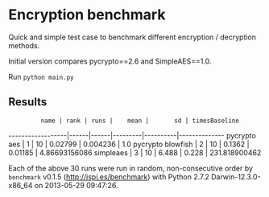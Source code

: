 # Encryption benchmark

Quick and simple test case to benchmark different encryption / decryption methods.

Initial version compares pycrypto==2.6 and SimpleAES==1.0.

Run `python main.py`

## Results

             name | rank | runs |    mean |       sd | timesBaseline
------------------|------|------|---------|----------|--------------
     pycrypto aes |    1 |   10 | 0.02799 | 0.004236 |           1.0
pycrypto blowfish |    2 |   10 |  0.1362 |  0.01185 | 4.86693156086
        simpleaes |    3 |   10 |   6.488 |    0.228 | 231.818900462

Each of the above 30 runs were run in random, non-consecutive order by
`benchmark` v0.1.5 (http://jspi.es/benchmark) with Python 2.7.2
Darwin-12.3.0-x86_64 on 2013-05-29 09:47:26.
